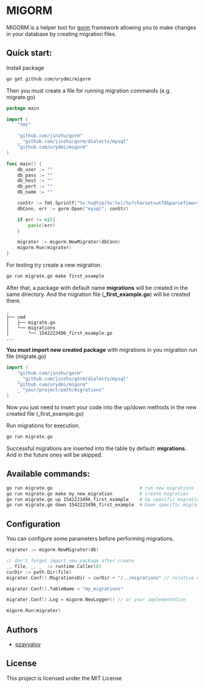 # MIGORM

MIGORM is a helper tool for [gorm](https://github.com/jinzhu/gorm) framework allowing you to make changes in your database by creating migration files.

## Quick start:
Install package

```bash
go get github.com/urydmi/migorm
```

Then you must create a file for running migration commands (e.g. migrate.go)

```go
package main

import (
	"fmt"

	"github.com/jinzhu/gorm"
	_ "github.com/jinzhu/gorm/dialects/mysql"
	"github.com/urydmi/migorm"
)

func main() {
	db_user := ""
	db_pass := ""
	db_host := ""
	db_port := ""
	db_name := ""

	conStr := fmt.Sprintf("%v:%v@tcp(%v:%v)/%v?charset=utf8&parseTime=true&loc=Local", db_user, db_pass, db_host, db_port, db_name)
	dbConn, err := gorm.Open("mysql", conStr)

	if err != nil{
		panic(err)
	}

	migrater := migorm.NewMigrater(dbConn)
	migorm.Run(migrater)
}
```

For testing try create a new migration.

```bash
go run migrate.go make first_example
```

After that, a package with default name **migrations**  will be created in the same directory. And the migration file (**<timestamp>_first_example.go**) will be created there.

```
.
├── cmd
│   ├── migrate.go
│   └── migrations
│       └── 1542223496_first_example.go
...
```

**You must import new created package** with migrations in you migration run file (migrate.go)

```go
import (
	"github.com/jinzhu/gorm"
    _ "github.com/jinzhu/gorm/dialects/mysql"
    "github.com/urydmi/migorm"
    _ "your/project/path/migrations"
)
```

Now you just need to insert your code into the up/down methods in the new created file (<timestamp>_first_example.go)


Run migrations for execution.

```bash
go run migrate.go
```

Successful migrations are inserted into the table by default: **migrations**. And in the future ones will be skipped.

## Available commands:
```bash
go run migrate.go                                # run new migrations
go run migrate.go make my_new_migration          # create migration
go run migrate.go up 1542223496_first_example    # Up specific migration
go run migrate.go down 1542223496_first_example  # Down specific migration
```

## Configuration
You can configure some parameters before performing migrations.

```go
migrater := migorm.NewMigrater(db)

// don't forget import new package after create
_, file, _, _  := runtime.Caller(0)
curDir := path.Dir(file)
migrater.Conf().MigrationsDir = curDir + "/../migrations" // relative current file

migrater.Conf().TableName = "my_migrations"

migrater.Conf().Log = migorm.NewLogger() // or your implementation

migorm.Run(migrater)
```

## Authors
+ [pzavyalov](https://github.com/pzavyalov)

## License
This project is licensed under the MIT License